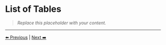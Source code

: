 # List of Tables

> _Replace this placeholder with your content._



---
[⬅️ Previous](../01-front-matter/list-of-figures.md) | [Next ➡️](../01-front-matter/list-of-notations.md)
